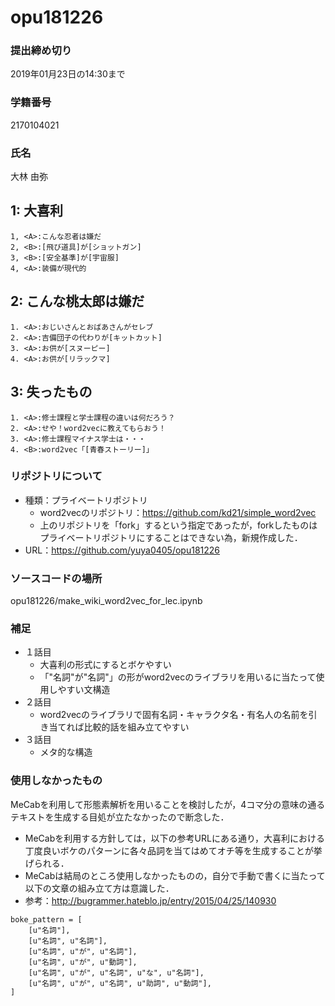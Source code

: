 # opu181226

### 提出締め切り
2019年01月23日の14:30まで

### 学籍番号
2170104021

### 氏名
大林 由弥

## 1: 大喜利
```
1, <A>:こんな忍者は嫌だ
2, <B>:[飛び道具]が[ショットガン]
3, <B>:[安全基準]が[宇宙服]
4, <A>:装備が現代的
```
## 2: こんな桃太郎は嫌だ
```
1. <A>:おじいさんとおばあさんがセレブ
2. <A>:吉備団子の代わりが[キットカット]
3. <A>:お供が[スヌーピー]
4. <A>:お供が[リラックマ]
```
## 3: 失ったもの
```
1. <A>:修士課程と学士課程の違いは何だろう？
2. <A>:せや！word2vecに教えてもらおう！
3. <A>:修士課程マイナス学士は・・・
4. <B>:word2vec「[青春ストーリー]」
```
### リポジトリについて
- 種類：プライベートリポジトリ
  - word2vecのリポジトリ：https://github.com/kd21/simple_word2vec
  - 上のリポジトリを「fork」するという指定であったが，forkしたものはプライベートリポジトリにすることはできない為，新規作成した．
- URL：https://github.com/yuya0405/opu181226

### ソースコードの場所
opu181226/make_wiki_word2vec_for_lec.ipynb

### 補足
- １話目
  - 大喜利の形式にするとボケやすい
  - 「"名詞"が"名詞"」の形がword2vecのライブラリを用いるに当たって使用しやすい文構造
- ２話目
  - word2vecのライブラリで固有名詞・キャラクタ名・有名人の名前を引き当てれば比較的話を組み立てやすい
- ３話目
  - メタ的な構造

### 使用しなかったもの
MeCabを利用して形態素解析を用いることを検討したが，4コマ分の意味の通るテキストを生成する目処が立たなかったので断念した．
- MeCabを利用する方針しては，以下の参考URLにある通り，大喜利における丁度良いボケのパターンに各々品詞を当てはめてオチ等を生成することが挙げられる．
- MeCabは結局のところ使用しなかったものの，自分で手動で書くに当たって以下の文章の組み立て方は意識した．
- 参考：http://bugrammer.hateblo.jp/entry/2015/04/25/140930
```
boke_pattern = [
    [u"名詞"],
    [u"名詞", u"名詞"],
    [u"名詞", u"が", u"名詞"],
    [u"名詞", u"が", u"動詞"],
    [u"名詞", u"が", u"名詞", u"な", u"名詞"],
    [u"名詞", u"が", u"名詞", u"助詞", u"動詞"],
]
```
